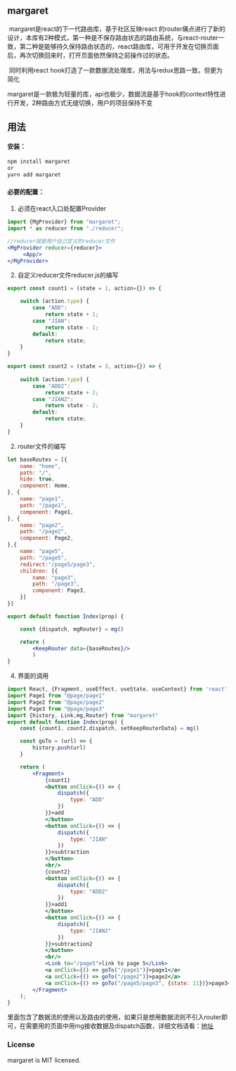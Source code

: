 ## margaret

​		margaret是react的下一代路由库，基于社区反映react 的router痛点进行了新的设计，本库有2种模式，第一种是不保存路由状态的路由系统，与react-router一致，第二种是能够持久保持路由状态的，react路由库，可用于开发在切换页面后，再次切换回来时，打开页面依然保持之前操作过的状态。

​		同时利用react hook打造了一款数据流处理库，用法与redux思路一致，但更为简化

​		margaret是一款极为轻量的库，api也极少，数据流是基于hook的context特性进行开发，2种路由方式无缝切换，用户的项目保持不变



## 用法

#### 安装：

```cmd
npm install margaret
or
yarn add margaret
```



#### 必要的配置：

1. 必须在react入口处配置Provider

```jsx
import {MgProvider} from "margaret";
import * as reducer from "./reducer";

//reducer就是用户自己定义的reducer文件
<MgProvider reducer={reducer}>
     <App/>
</MgProvider>
```

2. 自定义reducer文件reducer.js的编写

```javascript
export const count1 = (state = 1, action={}) => {

    switch (action.type) {
        case "ADD":
            return state + 1;
        case "JIAN":
            return state - 1;
        default:
            return state;
    }
}

export const count2 = (state = 3, action={}) => {
 
    switch (action.type) {
        case "ADD2":
            return state + 2;
        case "JIAN2":
            return state - 2;
        default:
            return state;
    }
}
```



2. router文件的编写

```jsx
let baseRoutes = [{
    name: "home",
    path: "/",
    hide: true,
    component: Home,
}, {
    name: "page1",
    path: "/page1",
    component: Page1,
}, {
    name: "page2",
    path: "/page2",
    component: Page2,
},{
    name: "page5",
    path: "/page5",
    redirect:"/page5/page3",
    children: [{
        name: "page3",
        path: "/page3",
        component: Page3,
    }]
}]

export default function Index(prop) {

    const {dispatch, mgRouter} = mg()

    return (
        <KeepRouter data={baseRoutes}/>
        )
}

```

4. 界面的调用

```jsx
import React, {Fragment, useEffect, useState, useContext} from 'react';
import Page1 from "@page/page1"
import Page2 from "@page/page2"
import Page3 from "@page/page3"
import {history, Link,mg,Router} from "margaret"
export default function Index(prop) {
    const {count1, count2,dispatch, setKeepRouterData} = mg()

    const goTo = (url) => {
        history.push(url)
    }

    return (
        <Fragment>
            {count1}
            <button onClick={() => {
                dispatch({
                    type: "ADD"
                })
            }}>add
            </button>
            <button onClick={() => {
                dispatch({
                    type: "JIAN"
                })
            }}>subtraction
            </button>
            <br/>
            {count2}
            <button onClick={() => {
                dispatch({
                    type: "ADD2"
                })
            }}>add1
            </button>
            <button onClick={() => {
                dispatch({
                    type: "JIAN2"
                })
            }}>subtraction2
            </button>
            <br/>
            <Link to="/page5">link to page 5</Link>
            <a onClick={() => goTo("/page1")}>page1</a>
            <a onClick={() => goTo("/page2")}>page2</a>
            <a onClick={() => goTo("/page5/page3", {state: 11})}>page3</a>
        </Fragment>
    );
}

```

里面包含了数据流的使用以及路由的使用，如果只是想用数据流则不引入router即可，在需要用的页面中用mg接收数据及dispatch函数，详细文档请看：[地址](https://github.com/aiyuekuang/margaret/blob/master/doc/doc.md)

### License

margaret is MIT licensed.